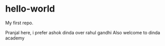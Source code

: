 # hello-world
My first repo.

Pranjal here, i prefer ashok dinda over rahul gandhi
Also welcome to dinda academy
